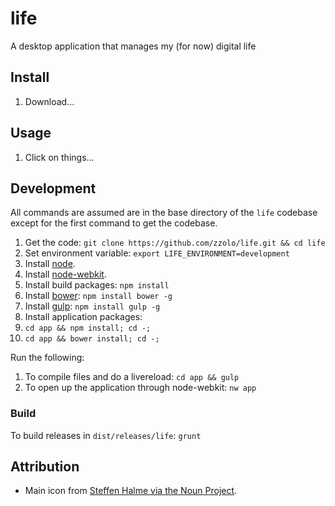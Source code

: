 # life

A desktop application that manages my (for now) digital life

## Install

1. Download...

## Usage

1. Click on things...

## Development

All commands are assumed are in the base directory of the `life` codebase except for the first command to get the codebase.

1. Get the code: `git clone https://github.com/zzolo/life.git && cd life`
1. Set environment variable: `export LIFE_ENVIRONMENT=development`
1. Install [node]().
1. Install [node-webkit]().
1. Install build packages: `npm install`
1. Install [bower](): `npm install bower -g`
1. Install [gulp](): `npm install gulp -g`
1. Install application packages:
  1. `cd app && npm install; cd -;`
  1. `cd app && bower install; cd -;`

Run the following:

1. To compile files and do a livereload: `cd app && gulp`
1. To open up the application through node-webkit: `nw app`

### Build

To build releases in `dist/releases/life`: `grunt`

## Attribution

* Main icon from [Steffen Halme via the Noun Project](http://thenounproject.com/term/plant/8253/).
